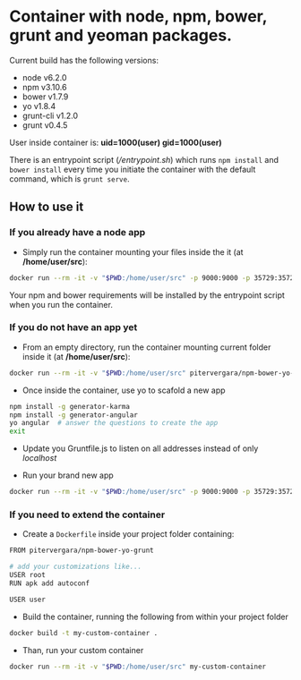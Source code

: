 # Container with node, npm, bower, grunt and yeoman packages.

Current build has the following versions:
- node v6.2.0
- npm v3.10.6
- bower v1.7.9
- yo v1.8.4
- grunt-cli v1.2.0
- grunt v0.4.5


User inside container is:
**uid=1000(user) gid=1000(user)**

There is an entrypoint script (_/entrypoint.sh_) which runs `npm install` and `bower install` every time you initiate the container with the default command, which is `grunt serve`.

## How to use it

### If you already have a node app

* Simply run the container mounting your files inside the it (at **/home/user/src**):
```bash
docker run --rm -it -v "$PWD:/home/user/src" -p 9000:9000 -p 35729:35729  pitervergara/npm-bower-yo-grunt
```
Your npm and bower requirements will be installed by the entrypoint script when you run the container.

### If you do not have an app yet
* From an empty directory, run the container mounting current folder inside it (at **/home/user/src**):
```bash
docker run --rm -it -v "$PWD:/home/user/src" pitervergara/npm-bower-yo-grunt /bin/sh
```

* Once inside the container, use yo to scafold a new app
```bash
npm install -g generator-karma
npm install -g generator-angular
yo angular  # answer the questions to create the app
exit
```

* Update you Gruntfile.js to listen on all addresses instead of only _localhost_ 

* Run your brand new app
```bash
docker run --rm -it -v "$PWD:/home/user/src" -p 9000:9000 -p 35729:35729  pitervergara/npm-bower-yo-grunt
```

### If you need to extend the container

* Create a `Dockerfile` inside your project folder containing:
```bash
FROM pitervergara/npm-bower-yo-grunt

# add your customizations like...
USER root
RUN apk add autoconf

USER user
```

* Build the container, running the following from within your project folder
```bash
docker build -t my-custom-container .
```

* Than, run your custom container
```bash
docker run --rm -it -v "$PWD:/home/user/src" my-custom-container
```